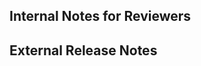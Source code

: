 ## Internal Notes for Reviewers

<!--
PR instructions for release notes:

1. Pick at least one label:

- `internal` (no release notes required)
- `highlight`
- `enhancement`
- `bug`
- `deprecation`
- `documentation`

2. In the next section, describe the changes so that an external user can understand them. Keep it simple and link to the docs with [Learn more ...](<relative-link>), if available. 
-->

## External Release Notes

<!--- REPLACE THIS COMMENT WITH YOUR DESCRIPTION --->
